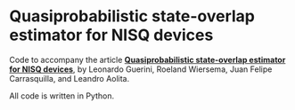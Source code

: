 # Quasiprobabilistic state-overlap estimator for NISQ devices

Code to accompany the article **[Quasiprobabilistic state-overlap estimator for NISQ devices](www.arxiv.org/abs/XXXXX)**, by Leonardo Guerini, Roeland Wiersema, Juan Felipe Carrasquilla, and Leandro Aolita.

All code is written in Python.
